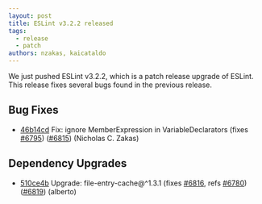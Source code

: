 ```yaml
---
layout: post
title: ESLint v3.2.2 released
tags:
  - release
  - patch
authors: nzakas, kaicataldo
---
```


We just pushed ESLint v3.2.2, which is a patch release upgrade of ESLint. This release  fixes several bugs found in the previous release.










## Bug Fixes


* [46b14cd](https://github.com/eslint/eslint/commit/46b14cd) Fix: ignore MemberExpression in VariableDeclarators (fixes [#6795](https://github.com/eslint/eslint/issues/6795)) ([#6815](https://github.com/eslint/eslint/issues/6815)) (Nicholas C. Zakas)






## Dependency Upgrades


* [510ce4b](https://github.com/eslint/eslint/commit/510ce4b) Upgrade: file-entry-cache@^1.3.1 (fixes [#6816](https://github.com/eslint/eslint/issues/6816), refs [#6780](https://github.com/eslint/eslint/issues/6780)) ([#6819](https://github.com/eslint/eslint/issues/6819)) (alberto)

